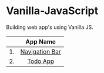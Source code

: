 # Vanilla-JavaScript
Building web app's using Vanilla JS.

|  | App Name |
| :---: | :---: |
| 1. | [Navigation Bar](./navbar)|
| 2. | [Todo App](./todo)|
